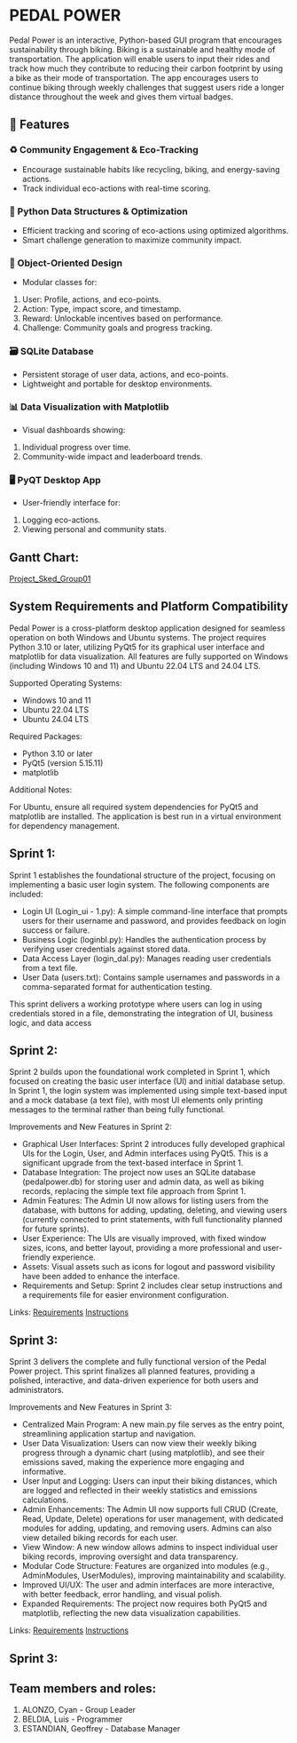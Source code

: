 # PEDAL POWER

Pedal Power is an interactive, Python-based GUI program that encourages sustainability through biking. Biking is a sustainable and healthy mode of transportation. The application will enable users to input their rides and track how much they contribute to reducing their carbon footprint by using a bike as their mode of transportation. The app encourages users to continue biking through weekly challenges that suggest users ride a longer distance throughout the week and gives them virtual badges.

## 🚀 Features
### ♻️ Community Engagement & Eco-Tracking
- Encourage sustainable habits like recycling, biking, and energy-saving actions.
- Track individual eco-actions with real-time scoring.
### 🧠 Python Data Structures & Optimization
- Efficient tracking and scoring of eco-actions using optimized algorithms.
- Smart challenge generation to maximize community impact.
### 🧱 Object-Oriented Design
- Modular classes for:
1. User: Profile, actions, and eco-points.
2. Action: Type, impact score, and timestamp.
3. Reward: Unlockable incentives based on performance.
4. Challenge: Community goals and progress tracking.
### 🗃️ SQLite Database
- Persistent storage of user data, actions, and eco-points.
- Lightweight and portable for desktop environments.
### 📊 Data Visualization with Matplotlib
- Visual dashboards showing:
1. Individual progress over time.
2. Community-wide impact and leaderboard trends.
### 🖥️ PyQT Desktop App
- User-friendly interface for:
1. Logging eco-actions.
2. Viewing personal and community stats.

## Gantt Chart:
[Project_Sked_Group01](https://mymailmapuaedu-my.sharepoint.com/:x:/g/personal/cmaalonzo_mymail_mapua_edu_ph/EYb00BFohFNLunYTpnnjMlEBgQe3GJPqLP4N2inj1Oofnw)

## System Requirements and Platform Compatibility

Pedal Power is a cross-platform desktop application designed for seamless operation on both Windows and Ubuntu systems. The project requires Python 3.10 or later, utilizing PyQt5 for its graphical user interface and matplotlib for data visualization. All features are fully supported on Windows (including Windows 10 and 11) and Ubuntu 22.04 LTS and 24.04 LTS.

Supported Operating Systems:
- Windows 10 and 11
- Ubuntu 22.04 LTS
- Ubuntu 24.04 LTS
  
Required Packages:
- Python 3.10 or later
- PyQt5 (version 5.15.11)
- matplotlib
  
Additional Notes:

For Ubuntu, ensure all required system dependencies for PyQt5 and matplotlib are installed.
The application is best run in a virtual environment for dependency management.



## Sprint 1:
Sprint 1 establishes the foundational structure of the project, focusing on implementing a basic user login system. The following components are included:

- Login UI (Login_ui - 1.py): A simple command-line interface that prompts users for their username and password, and provides feedback on login success or failure.
- Business Logic (loginbl.py): Handles the authentication process by verifying user credentials against stored data.
- Data Access Layer (login_dal.py): Manages reading user credentials from a text file.
- User Data (users.txt): Contains sample usernames and passwords in a comma-separated format for authentication testing.

This sprint delivers a working prototype where users can log in using credentials stored in a file, demonstrating the integration of UI, business logic, and data access

## Sprint 2:

Sprint 2 builds upon the foundational work completed in Sprint 1, which focused on creating the basic user interface (UI) and initial database setup. In Sprint 1, the login system was implemented using simple text-based input and a mock database (a text file), with most UI elements only printing messages to the terminal rather than being fully functional.

Improvements and New Features in Sprint 2:

- Graphical User Interfaces: Sprint 2 introduces fully developed graphical UIs for the Login, User, and Admin interfaces using PyQt5. This is a significant upgrade from the text-based interface in Sprint 1.
- Database Integration: The project now uses an SQLite database (pedalpower.db) for storing user and admin data, as well as biking records, replacing the simple text file approach from Sprint 1.
- Admin Features: The Admin UI now allows for listing users from the database, with buttons for adding, updating, deleting, and viewing users (currently connected to print statements, with full functionality planned for future sprints).
- User Experience: The UIs are visually improved, with fixed window sizes, icons, and better layout, providing a more professional and user-friendly experience.
- Assets: Visual assets such as icons for logout and password visibility have been added to enhance the interface.
- Requirements and Setup: Sprint 2 includes clear setup instructions and a requirements file for easier environment configuration.

Links:
[Requirements](https://github.com/Wixalot/CPE106L---Project-Pedal-Power/blob/90fe39f9ad6a933e846c96f0551b893add7f7638/Sprint%202/Requirements.txt)
[Instructions]([https://mymailmapuaedu-my.sharepoint.com/:x:/g/personal/cmaalonzo_mymail_mapua_edu_ph/EYb00BFohFNLunYTpnnjMlEBgQe3GJPqLP4N2inj1Oofnw](https://github.com/Wixalot/CPE106L---Project-Pedal-Power/blob/90fe39f9ad6a933e846c96f0551b893add7f7638/Sprint%202/INSTRUCTIONS.txt))

## Sprint 3:

Sprint 3 delivers the complete and fully functional version of the Pedal Power project. This sprint finalizes all planned features, providing a polished, interactive, and data-driven experience for both users and administrators.

Improvements and New Features in Sprint 3:

- Centralized Main Program: A new main.py file serves as the entry point, streamlining application startup and navigation.
- User Data Visualization: Users can now view their weekly biking progress through a dynamic chart (using matplotlib), and see their emissions saved, making the experience more engaging and informative.
- User Input and Logging: Users can input their biking distances, which are logged and reflected in their weekly statistics and emissions calculations.
- Admin Enhancements: The Admin UI now supports full CRUD (Create, Read, Update, Delete) operations for user management, with dedicated modules for adding, updating, and removing users. Admins can also view detailed biking records for each user.
- View Window: A new window allows admins to inspect individual user biking records, improving oversight and data transparency.
- Modular Code Structure: Features are organized into modules (e.g., AdminModules, UserModules), improving maintainability and scalability.
- Improved UI/UX: The user and admin interfaces are more interactive, with better feedback, error handling, and visual polish.
- Expanded Requirements: The project now requires both PyQt5 and matplotlib, reflecting the new data visualization capabilities.

Links:
[Requirements]([https://github.com/Wixalot/CPE106L---Project-Pedal-Power/blob/90fe39f9ad6a933e846c96f0551b893add7f7638/Sprint%202/Requirements.txt](https://github.com/Wixalot/CPE106L---Project-Pedal-Power/blob/90fe39f9ad6a933e846c96f0551b893add7f7638/Sprint%203/Requirements.txt))
[Instructions]([[https://mymailmapuaedu-my.sharepoint.com/:x:/g/personal/cmaalonzo_mymail_mapua_edu_ph/EYb00BFohFNLunYTpnnjMlEBgQe3GJPqLP4N2inj1Oofnw](https://github.com/Wixalot/CPE106L---Project-Pedal-Power/blob/90fe39f9ad6a933e846c96f0551b893add7f7638/Sprint%202/INSTRUCTIONS.txt)](https://github.com/Wixalot/CPE106L---Project-Pedal-Power/blob/90fe39f9ad6a933e846c96f0551b893add7f7638/Sprint%203/INSTRUCTIONS.txt))

## Sprint 3: 

## Team members and roles:
1. ALONZO, Cyan - Group Leader
2. BELDIA, Luis - Programmer
3. ESTANDIAN, Geoffrey - Database Manager

